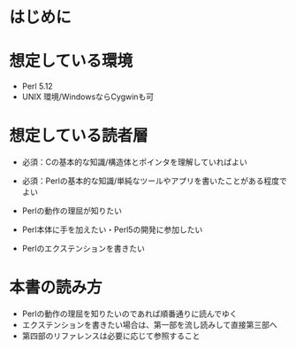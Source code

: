# はじめに

# 想定している環境

* Perl 5.12
* UNIX 環境/WindowsならCygwinも可

# 想定している読者層

* 必須：Cの基本的な知識/構造体とポインタを理解していればよい
* 必須：Perlの基本的な知識/単純なツールやアプリを書いたことがある程度でよい

* Perlの動作の理屈が知りたい
* Perl本体に手を加えたい・Perl5の開発に参加したい
* Perlのエクステンションを書きたい

# 本書の読み方

* Perlの動作の理屈を知りたいのであれば順番通りに読んでゆく
* エクステンションを書きたい場合は、第一部を流し読みして直接第三部へ
* 第四部のリファレンスは必要に応じて参照すること

